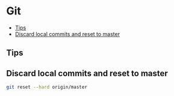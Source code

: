 # Git

<!-- vim-markdown-toc GFM -->
* [Tips](#tips)
* [Discard local commits and reset to master](#discard-local-commits-and-reset-to-master)

<!-- vim-markdown-toc -->

## Tips

## Discard local commits and reset to master

```bash
git reset --hard origin/master
```
